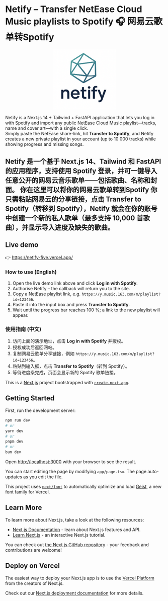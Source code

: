 # Netify – Transfer NetEase Cloud Music playlists to Spotify 🎧 网易云歌单转Spotify

<p align="center">
  <img src="public/netify.jpg" alt="Netify logo" width="200" />
</p>

Netify is a Next.js 14 + Tailwind + FastAPI application that lets you log in with Spotify and import any public NetEase Cloud Music playlist—tracks, name and cover art—with a single click.  
Simply paste the NetEase share-link, hit **Transfer to Spotify**, and Netify creates a new private playlist in your account (up to 10 000 tracks) while showing progress and missing songs.

Netify 是一个基于 Next.js 14、Tailwind 和 FastAPI 的应用程序，支持使用 Spotify 登录，并可一键导入任意公开的网易云音乐歌单——包括歌曲、名称和封面。
你在这里可以将你的网易云歌单转到Spotify
你只需粘贴网易云的分享链接，点击 Transfer to Spotify（转移到 Spotify），Netify 就会在你的账号中创建一个新的私人歌单（最多支持 10,000 首歌曲），并显示导入进度及缺失的歌曲。
---

## Live demo

👉 https://netify-five.vercel.app/

### How to use (English)
1. Open the live demo link above and click **Log in with Spotify**.
2. Authorise Netify – the callback will return you to the site.
3. Copy a NetEase playlist link, e.g. `https://y.music.163.com/m/playlist?id=123456`.
4. Paste it into the input box and press **Transfer to Spotify**.
5. Wait until the progress bar reaches 100 %; a link to the new playlist will appear.

### 使用指南 (中文)
1. 访问上面的演示地址，点击 **Log in with Spotify** 并授权。
2. 授权成功后返回网站。
3. 复制网易云歌单分享链接，例如 `https://y.music.163.com/m/playlist?id=123456`。
4. 粘贴到输入框，点击 **Transfer to Spotify**（转到 Spotify）。
5. 等待进度条完成，页面会显示新的 Spotify 歌单链接。

This is a [Next.js](https://nextjs.org) project bootstrapped with [`create-next-app`](https://nextjs.org/docs/app/api-reference/cli/create-next-app).

## Getting Started

First, run the development server:

```bash
npm run dev
# or
yarn dev
# or
pnpm dev
# or
bun dev
```

Open [http://localhost:3000](http://localhost:3000) with your browser to see the result.

You can start editing the page by modifying `app/page.tsx`. The page auto-updates as you edit the file.

This project uses [`next/font`](https://nextjs.org/docs/app/building-your-application/optimizing/fonts) to automatically optimize and load [Geist](https://vercel.com/font), a new font family for Vercel.

## Learn More

To learn more about Next.js, take a look at the following resources:

- [Next.js Documentation](https://nextjs.org/docs) - learn about Next.js features and API.
- [Learn Next.js](https://nextjs.org/learn) - an interactive Next.js tutorial.

You can check out [the Next.js GitHub repository](https://github.com/vercel/next.js) - your feedback and contributions are welcome!

## Deploy on Vercel

The easiest way to deploy your Next.js app is to use the [Vercel Platform](https://vercel.com/new?utm_medium=default-template&filter=next.js&utm_source=create-next-app&utm_campaign=create-next-app-readme) from the creators of Next.js.

Check out our [Next.js deployment documentation](https://nextjs.org/docs/app/building-your-application/deploying) for more details.
